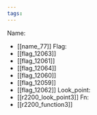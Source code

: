 ```yaml
---
tags:
---
```

Name:
- [[name_77]]
Flag:
- [[flag_12063]]
- [[flag_12061]]
- [[flag_12064]]
- [[flag_12060]]
- [[flag_12059]]
- [[flag_12062]]
Look_point:
- [[r2200_look_point3]]
Fn:
- [[r2200_function3]]
